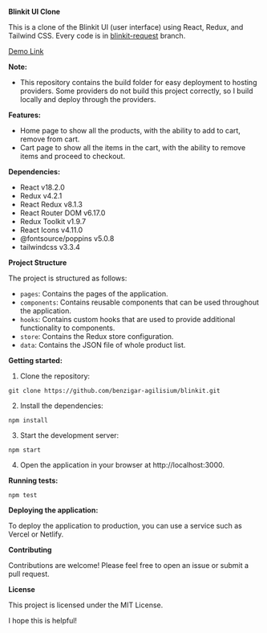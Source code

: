 **Blinkit UI Clone**

This is a clone of the Blinkit UI (user interface) using React, Redux, and Tailwind CSS.
Every code is in [blinkit-request](https://github.com/benzigar-agilisium/blinkit/tree/blinkit-request) branch.

[Demo Link](https://blinkit-clone-v30w.onrender.com)

**Note:**

- This repository contains the build folder for easy deployment to hosting providers. Some providers do not build this project correctly, so I build locally and deploy through the providers.

**Features:**

- Home page to show all the products, with the ability to add to cart, remove from cart.
- Cart page to show all the items in the cart, with the ability to remove items and proceed to checkout.

**Dependencies:**

- React v18.2.0
- Redux v4.2.1
- React Redux v8.1.3
- React Router DOM v6.17.0
- Redux Toolkit v1.9.7
- React Icons v4.11.0
- @fontsource/poppins v5.0.8
- tailwindcss v3.3.4

**Project Structure**

The project is structured as follows:

- `pages`: Contains the pages of the application.
- `components`: Contains reusable components that can be used throughout the application.
- `hooks`: Contains custom hooks that are used to provide additional functionality to components.
- `store`: Contains the Redux store configuration.
- `data`: Contains the JSON file of whole product list.

**Getting started:**

1. Clone the repository:

```
git clone https://github.com/benzigar-agilisium/blinkit.git
```

2. Install the dependencies:

```
npm install
```

3. Start the development server:

```
npm start
```

4. Open the application in your browser at http://localhost:3000.

**Running tests:**

```
npm test
```

**Deploying the application:**

To deploy the application to production, you can use a service such as Vercel or Netlify.

**Contributing**

Contributions are welcome! Please feel free to open an issue or submit a pull request.

**License**

This project is licensed under the MIT License.

I hope this is helpful!
